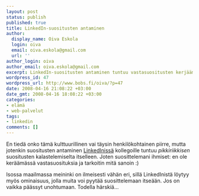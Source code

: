 ```yaml
---
layout: post
status: publish
published: true
title: LinkedIn-suositusten antaminen
author:
  display_name: Oiva Eskola
  login: oiva
  email: oiva.eskola@gmail.com
  url: ''
author_login: oiva
author_email: oiva.eskola@gmail.com
excerpt: LinkedIn-suositusten antaminen tuntuu vastasuositusten kerjäämiseltä
wordpress_id: 47
wordpress_url: http://www.bobs.fi/oiva/?p=47
date: 2008-04-16 21:08:22 +03:00
date_gmt: 2008-04-16 18:08:22 +03:00
categories:
- elämä
- web-palvelut
tags:
- linkedin
comments: []
---
```

<p>En tiedä onko tämä kulttuurillinen vai täysin henkilökohtainen piirre, mutta jotenkin suositusten antaminen <a href="http://www.linkedin.com/in/oivaeskola">LinkedInissä</a> kollegoille tuntuu <em>pikkiriikkisen</em> suositusten kalastelemiselta itselleen. Joten suosittelemani ihmiset: en ole keräämässä vastasuosituksia ja tarkoitin mitä sanoin :)</p>
<p>Isossa maailmassa meininki on ilmeisesti vähän eri, sillä LinkedInistä löytyy myös ominaisuus, jolla muita voi pyytää suosittelemaan itseään. Jos on vaikka päässyt unohtumaan. Todella härskiä...</p>
